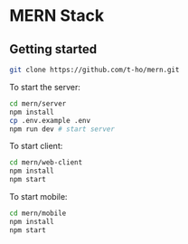 # MERN Stack

## Getting started

```bash
git clone https://github.com/t-ho/mern.git
```

To start the server:

```bash
cd mern/server
npm install
cp .env.example .env
npm run dev # start server
```

To start client:

```bash
cd mern/web-client
npm install
npm start
```

To start mobile:

```bash
cd mern/mobile
npm install
npm start
```
